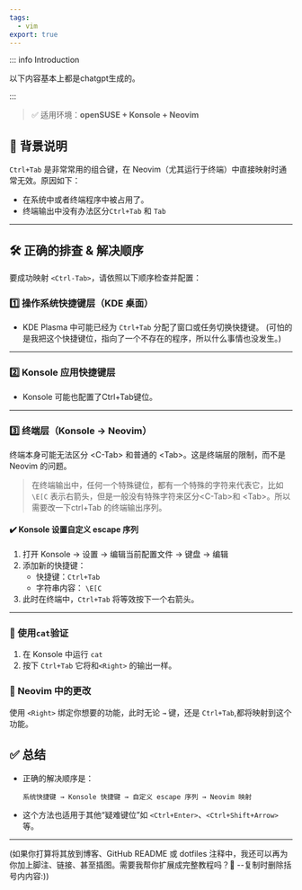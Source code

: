 ```yaml
---
tags:
  - vim
export: true
---
```


::: info Introduction

以下内容基本上都是chatgpt生成的。

:::

> ✅ 适用环境：**openSUSE + Konsole + Neovim**  


## 🧩 背景说明

`Ctrl+Tab` 是非常常用的组合键，在 Neovim（尤其运行于终端）中直接映射时通常无效。原因如下：

- 在系统中或者终端程序中被占用了。
- 终端输出中没有办法区分`Ctrl+Tab` 和 `Tab`

---

## 🛠 正确的排查 & 解决顺序

要成功映射 `<Ctrl-Tab>`，请依照以下顺序检查并配置：

### 1️⃣ 操作系统快捷键层（KDE 桌面）

- KDE Plasma 中可能已经为 `Ctrl+Tab` 分配了窗口或任务切换快捷键。
(可怕的是我把这个快捷键位，指向了一个不存在的程序，所以什么事情也没发生。)
---

### 2️⃣ Konsole 应用快捷键层

- Konsole 可能也配置了Ctrl+Tab键位。

---

### 3️⃣ 终端层（Konsole → Neovim）

终端本身可能无法区分 \<C-Tab\> 和普通的 \<Tab\>。这是终端层的限制，而不是 Neovim 的问题。

>  在终端输出中，任何一个特殊键位，都有一个特殊的字符来代表它，比如 `\E[C` 表示右箭头，但是一般没有特殊字符来区分\<C-Tab\>和 \<Tab\>。所以需要改一下ctrl+Tab 的终端输出序列。

#### ✔️ Konsole 设置自定义 escape 序列

1. 打开 Konsole → 设置 → 编辑当前配置文件 → 键盘 → 编辑
2. 添加新的快捷键：
   - 快捷键：`Ctrl+Tab`
   - 字符串内容：
     `\E[C`
3. 此时在终端中，`Ctrl+Tab` 将等效按下一个右箭头。
---


### 🧪 使用`cat`验证

1. 在 Konsole 中运行 `cat`
2. 按下 `Ctrl+Tab` 它将和`<Right>` 的输出一样。


### 👄 Neovim 中的更改

使用 `<Right>` 绑定你想要的功能，此时无论 `→` 键，还是 `Ctrl+Tab`,都将映射到这个功能。

## ✅ 总结

- 正确的解决顺序是：
  ```
  系统快捷键 → Konsole 快捷键 → 自定义 escape 序列 → Neovim 映射
  ```
- 这个方法也适用于其他“疑难键位”如 `<Ctrl+Enter>`、`<Ctrl+Shift+Arrow>` 等。

---

(如果你打算将其放到博客、GitHub README 或 dotfiles 注释中，我还可以再为你加上脚注、链接、甚至插图。需要我帮你扩展成完整教程吗？📘  --复制时删除括号内内容:))
